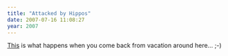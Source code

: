 ```yaml
---
title: "Attacked by Hippos"
date: 2007-07-16 11:08:27
year: 2007
---
```

<a href="http://www.youtube.com/watch?v=lwKM98fjQYs">This</a> is what happens when you come back from vacation around here… ;-)
